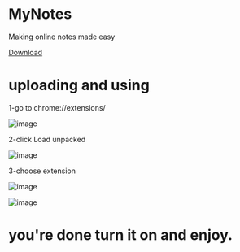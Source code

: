 # MyNotes
Making online notes made easy

[Download](https://codeload.github.com/salahmamouni/MyNotes/zip/refs/heads/main/)

# uploading and using

1-go to chrome://extensions/


![image](https://user-images.githubusercontent.com/84480151/185983531-a62f3cc6-7f25-4afa-bc72-39815f23c2d4.png)

2-click Load unpacked

![image](https://user-images.githubusercontent.com/84480151/185983947-2cf07764-018d-4963-89d3-6fcd15ba4532.png)

3-choose extension

![image](https://user-images.githubusercontent.com/84480151/185984109-a8e8dd9e-f946-4eb4-8e64-3d0e6d8626db.png)

![image](https://user-images.githubusercontent.com/84480151/185984395-80362c9c-c4e3-4010-85ab-3165d4bed36c.png)

# you're done turn it on and enjoy.
